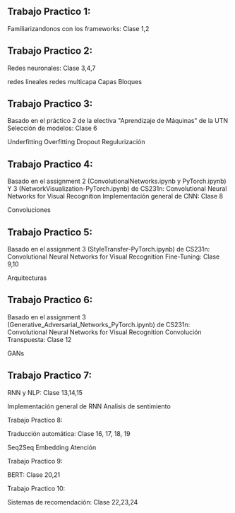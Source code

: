## Trabajo Practico 1:

  Familiarizandonos con los frameworks: Clase 1,2
  
## Trabajo Practico 2:

  Redes neuronales: Clase 3,4,7
  
   redes lineales
   redes multicapa
   Capas
   Bloques

## Trabajo Practico 3: 

  Basado en el práctico 2 de la electiva "Aprendizaje de Máquinas" de la UTN
  Selección de modelos: Clase 6
  
   Underfitting
   Overfitting
   Dropout
   Regulurización

## Trabajo Practico 4: 

  Basado en el assignment 2 (ConvolutionalNetworks.ipynb y PyTorch.ipynb) Y 3 (NetworkVisualization-PyTorch.ipynb) de CS231n: Convolutional Neural Networks for Visual Recognition
  Implementación general de CNN: Clase 8
  
  Convoluciones

## Trabajo Practico 5:

  Basado en el assignment 3 (StyleTransfer-PyTorch.ipynb) de CS231n: Convolutional Neural Networks for Visual Recognition
  Fine-Tuning: Clase 9,10
  
  Arquitecturas

## Trabajo Practico 6:

  Basado en el assignment 3 (Generative_Adversarial_Networks_PyTorch.ipynb) de CS231n: Convolutional Neural Networks for Visual Recognition
  Convolución Transpuesta: Clase 12
  
   GANs

## Trabajo Practico 7:


  RNN y NLP: Clase 13,14,15
  
   Implementación general de RNN
   Analisis de sentimiento

Trabajo Practico 8:

  Traducción automática: Clase 16, 17, 18, 19
  
   Seq2Seq
   Embedding
   Atención

Trabajo Practico 9:

  BERT: Clase 20,21

Trabajo Practico 10:

  Sistemas de recomendación: Clase 22,23,24

